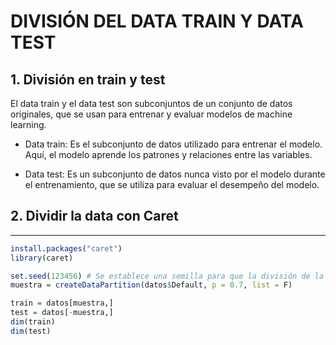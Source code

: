 # DIVISIÓN DEL DATA TRAIN Y DATA TEST

## 1. División en train y test

El data train y el data test son subconjuntos de un conjunto de datos originales, que se usan para entrenar y evaluar modelos de machine learning.

* Data train: Es el subconjunto de datos utilizado para entrenar el modelo. Aquí, el modelo aprende los patrones y relaciones entre las variables.

* Data test: Es un subconjunto de datos nunca visto por el modelo durante el entrenamiento, que se utiliza para evaluar el desempeño del modelo.

## 2. Dividir la data con Caret
---

```R
install.packages("caret")
library(caret)

set.seed(123456) # Se establece una semilla para que la división de la data sea siempre la misma
muestra = createDataPartition(datos$Default, p = 0.7, list = F)

train = datos[muestra,]
test = datos[-muestra,]
dim(train)
dim(test)
```